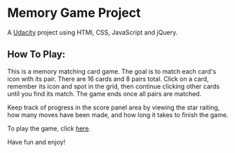 # Memory Game Project

A [Udacity](www.udacity.com) project using HTMl, CSS, JavaScript and jQuery.

## How To Play:

This is a memory matching card game. The goal is to match each card's icon with its pair. There are 16 cards and 8 pairs total. Click on a card, remember its icon and spot in the grid, then continue clicking other cards until you find its match. The game ends once all pairs are matched.

Keep track of progress in the score panel area by viewing the star raiting, how many moves have been made, and how long it takes to finish the game.

To play the game, click [here](https://shannonj498.github.io/memory-matching-game/).

Have fun and enjoy! 
